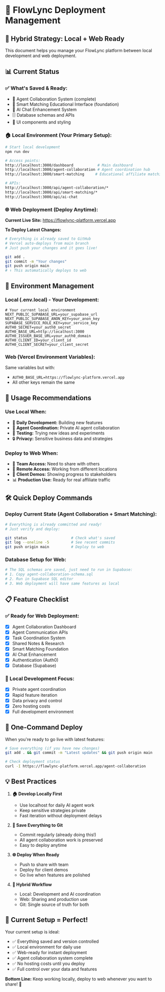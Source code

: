 # 🚀 FlowLync Deployment Management

## 🎯 Hybrid Strategy: Local + Web Ready

This document helps you manage your FlowLync platform between local development and web deployment.

## 📊 Current Status

### ✅ **What's Saved & Ready:**
- 🤖 Agent Collaboration System (complete)
- 📝 Smart Matching Educational Interface (foundation)  
- 💬 AI Chat Enhancement System
- 🗄️ Database schemas and APIs
- 🎨 UI components and styling

### 🏠 **Local Environment (Your Primary Setup):**
```bash
# Start local development
npm run dev

# Access points:
http://localhost:3000/dashboard           # Main dashboard
http://localhost:3000/agent-collaboration # Agent coordination hub
http://localhost:3000/smart-matching     # Educational affiliate matching

# APIs:
http://localhost:3000/api/agent-collaboration/*
http://localhost:3000/api/smart-matching/*
http://localhost:3000/api/ai-chat
```

### 🌐 **Web Deployment (Deploy Anytime):**

**Current Live Site:** https://flowlync-platform.vercel.app

**To Deploy Latest Changes:**
```bash
# Everything is already saved to GitHub
# Vercel auto-deploys from main branch
# Just push your changes and it goes live!

git add .
git commit -m "Your changes"
git push origin main
# ↑ This automatically deploys to web
```

## 🔧 **Environment Management**

### **Local (.env.local) - Your Development:**
```env
# Your current local environment
NEXT_PUBLIC_SUPABASE_URL=your_supabase_url
NEXT_PUBLIC_SUPABASE_ANON_KEY=your_anon_key
SUPABASE_SERVICE_ROLE_KEY=your_service_key
AUTH0_SECRET=your_auth0_secret
AUTH0_BASE_URL=http://localhost:3000
AUTH0_ISSUER_BASE_URL=your_auth0_domain
AUTH0_CLIENT_ID=your_client_id
AUTH0_CLIENT_SECRET=your_client_secret
```

### **Web (Vercel Environment Variables):**
Same variables but with:
- `AUTH0_BASE_URL=https://flowlync-platform.vercel.app`
- All other keys remain the same

## 🎯 **Usage Recommendations**

### **Use Local When:**
- 🔬 **Daily Development:** Building new features
- 🤖 **Agent Coordination:** Private AI agent collaboration
- 🧪 **Testing:** Trying new ideas and experiments
- 🔒 **Privacy:** Sensitive business data and strategies

### **Deploy to Web When:**
- 👥 **Team Access:** Need to share with others
- 📱 **Remote Access:** Working from different locations
- 🎨 **Client Demos:** Showing progress to stakeholders
- 📊 **Production Use:** Ready for real affiliate traffic

## 🛠️ **Quick Deploy Commands**

### **Deploy Current State (Agent Collaboration + Smart Matching):**
```bash
# Everything is already committed and ready!
# Just verify and deploy:

git status                    # Check what's saved
git log --oneline -5          # See recent commits
git push origin main          # Deploy to web
```

### **Database Setup for Web:**
```bash
# The SQL schemas are saved, just need to run in Supabase:
# 1. Copy agent-collaboration-schema.sql
# 2. Run in Supabase SQL editor
# 3. Web deployment will have same features as local
```

## 📋 **Feature Checklist**

### ✅ **Ready for Web Deployment:**
- [x] Agent Collaboration Dashboard
- [x] Agent Communication APIs
- [x] Task Coordination System
- [x] Shared Notes & Research
- [x] Smart Matching Foundation
- [x] AI Chat Enhancement
- [x] Authentication (Auth0)
- [x] Database (Supabase)

### 🔄 **Local Development Focus:**
- [x] Private agent coordination
- [x] Rapid feature iteration
- [x] Data privacy and control
- [x] Zero hosting costs
- [x] Full development environment

## 🚀 **One-Command Deploy**

When you're ready to go live with latest features:

```bash
# Save everything (if you have new changes)
git add . && git commit -m "Latest updates" && git push origin main

# Check deployment status
curl -I https://flowlync-platform.vercel.app/agent-collaboration
```

## 💡 **Best Practices**

1. **🏠 Develop Locally First**
   - Use localhost for daily AI agent work
   - Keep sensitive strategies private
   - Fast iteration without deployment delays

2. **💾 Save Everything to Git**
   - Commit regularly (already doing this!)
   - All agent collaboration work is preserved
   - Easy to deploy anytime

3. **🌐 Deploy When Ready**
   - Push to share with team
   - Deploy for client demos
   - Go live when features are polished

4. **🔄 Hybrid Workflow**
   - Local: Development and AI coordination
   - Web: Sharing and production use
   - Git: Single source of truth for both

## 🎯 **Current Setup = Perfect!**

Your current setup is ideal:
- ✅ Everything saved and version controlled
- ✅ Local environment for daily use
- ✅ Web-ready for instant deployment
- ✅ Agent collaboration system complete
- ✅ No hosting costs until you deploy
- ✅ Full control over your data and features

**Bottom Line:** Keep working locally, deploy to web whenever you want to share! 🚀